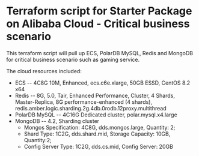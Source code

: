 # Terraform script for Starter Package on Alibaba Cloud - Critical business scenario
This terraform script will pull up ECS, PolarDB MySQL, Redis and MongoDB for critical business scenario such as gaming service.

The cloud resources included:
- ECS -- 4C8G 10M, Enhanced, ecs.c6e.xlarge, 50GB ESSD, CentOS 8.2 x64
- Redis -- 8G, 5.0, Tair, Enhanced Performance, Cluster, 4 Shards, Master-Replica, 8G performance-enhanced (4 shards), redis.amber.logic.sharding.2g.4db.0rodb.12proxy.multithread
- PolarDB MySQL -- 4C16G Dedicated cluster, polar.mysql.x4.large
- MongoDB -- 4.2, Sharding cluster
  - Mongos Specification: 4C8G, dds.mongos.large, Quantity: 2;
  - Shard Type: 1C2G, dds.shard.mid, Storage Capacity: 10GB, Quantity:2;
  - Config Server Type: 1C2G, dds.cs.mid, Config Server: 20GB